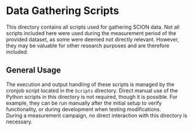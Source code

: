 # Data Gathering Scripts

This directory contains all scripts used for gathering SCION data. Not all scripts included here were used during the measurement period of the provided dataset, as some were deemed not directly relevant. However, they may be valuable for other research purposes and are therefore included.

## General Usage

The execution and output handling of these scripts is managed by the cronjob script located in the `Scripts` directory. Direct manual use of the Python scripts in this directory is not required, though it is possible. For example, they can be run manually after the initial setup to verify functionality, or during development when testing modifications.  
During a measurement campaign, no direct interaction with this directory is necessary.
